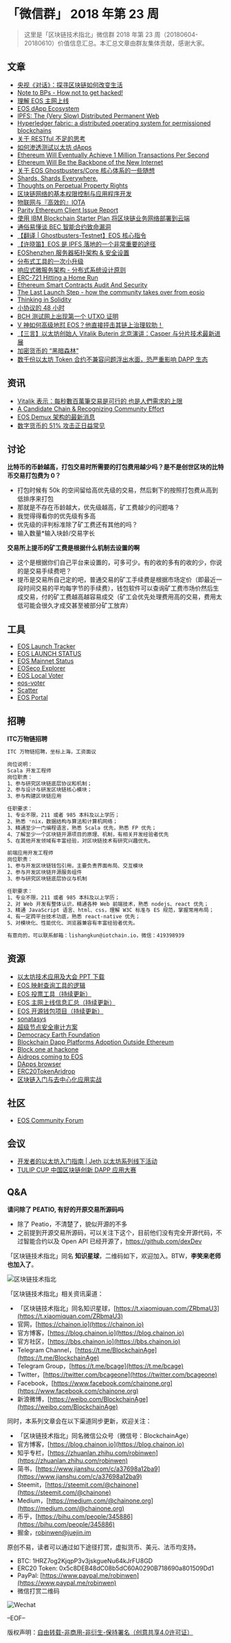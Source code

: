 # 「微信群」 2018 年第 23 周

> 这里是「区块链技术指北」微信群 2018 年第 23 周（20180604-20180610）价值信息汇总。本汇总文章由群友集体贡献，感谢大家。

## 文章

* [央视《对话》：探寻区块链如何改变生活](https://bbs.chainon.io/d/545-cctv-2)
* [Note to BPs - How not to get hacked!](https://bbs.chainon.io/d/547-note-to-bps-how-not-to-get-hacked)
* [理解 EOS 主网上线](https://bbs.chainon.io/d/549-eos)
* [EOS dApp Ecosystem](https://bbs.chainon.io/d/551-eos-dapp-ecosystem)
* [IPFS: The (Very Slow) Distributed Permanent Web](https://bbs.chainon.io/d/553-ipfs-the-very-slow-distributed-permanent-web)
* [Hyperledger fabric: a distributed operating system for permissioned blockchains](https://bbs.chainon.io/d/554-hyperledger-fabric-a-distributed-operating-system-for-permissioned-blockchains)
* [关于 RESTful 不足的思考](https://bbs.chainon.io/d/559-restful)
* [如何渗透测试以太坊 dApps](https://bbs.chainon.io/d/560-dapps)
* [Ethereum Will Eventually Achieve 1 Million Transactions Per Second](https://bbs.chainon.io/d/562-ethereum-will-eventually-achieve-1-million-transactions-per-second)
* [Ethereum Will Be the Backbone of the New Internet](https://bbs.chainon.io/d/563-ethereum-will-be-the-backbone-of-the-new-internet)
* [关于 EOS Ghostbusters/Core 核心体系的一些随想](https://bbs.chainon.io/d/564-eos-ghostbusters-core)
* [Shards, Shards Everywhere.](https://bbs.chainon.io/d/565-shards-shards-everywhere)
* [Thoughts on Perpetual Property Rights](https://bbs.chainon.io/d/566-thoughts-on-perpetual-property-rights)
* [区块链网络的基本权限控制与应用程序开发](https://bbs.chainon.io/d/567-hyperledger-fabric)
* [物联网与『高效的』IOTA](https://bbs.chainon.io/d/573-iota)
* [Parity Ethereum Client Issue Report](https://bbs.chainon.io/d/574-parity-ethereum-client-issue-report)
* [使用 IBM Blockchain Starter Plan 将区块链业务网络部署到云端](https://bbs.chainon.io/d/575-ibm-blockchain-starter-plan)
* [通俗易懂谈 BEC 智能合约致命漏洞](https://bbs.chainon.io/d/576-bec)
* [【翻译 | Ghostbusters-Testnet】EOS 核心指令](https://bbs.chainon.io/d/578-ghostbusters-testnet-eos)
* [【许晓笛】EOS 是 IPFS 落地的一个非常重要的途径](https://bbs.chainon.io/d/579-eos-ipfs)
* [EOShenzhen 服务器拓扑架构 & 安全设置](https://bbs.chainon.io/d/580-eoshenzhen)
* [分布式工具的一次小升级](https://bbs.chainon.io/d/590-distributed-redis-tool)
* [响应式微服务架构 - 分布式系统设计原则](https://bbs.chainon.io/d/591-microservice)
* [ERC-721 Hitting a Home Run](https://bbs.chainon.io/d/592-erc-721-hitting-a-home-run)
* [Ethereum Smart Contracts Audit And Security](https://bbs.chainon.io/d/593-ethereum-smart-contracts-audit-and-security)
* [The Last Launch Step - how the community takes over from eosio](https://bbs.chainon.io/d/594-the-last-launch-step-how-the-community-takes-over-from-eosio)
* [Thinking in Solidity](https://bbs.chainon.io/d/595-thinking-in-solidity)
* [小协议的 48 小时](https://bbs.chainon.io/d/597-48)
* [BCH 测试网上出现第一个 UTXO 证明](https://mp.weixin.qq.com/s/sTUzC53r1vRopVn2kOA4tQ)
* [V 神如何高级地怼 EOS？他直接抨击其链上治理软肋！](https://mp.weixin.qq.com/s/1mmVo3AlZia0VdhFVhzYEw)
* [【三言】以太坊创始人 Vitalik Buterin 北京演讲：Casper 与分片技术最新进展](http://sanyanblockchain.com/archives/28220)
* [加密货币的 “黑暗森林”](https://mp.weixin.qq.com/s/uBH62HOwnUgTQLJQBJwlKg)
* [数千份以太坊 Token 合约不兼容问题浮出水面，恐严重影响 DAPP 生态](https://mp.weixin.qq.com/s/1MB-t_yZYsJDTPRazD1zAA)

## 资讯

* [Vitalik 表示：每秒數百萬筆交易是可行的 也是人們需求的上限](https://bbs.chainon.io/d/550-vitalik)
* [A Candidate Chain & Recognizing Community Effort](https://bbs.chainon.io/d/552-a-candidate-chain-recognizing-community-effort)
* [EOS Demux 架构的最新消息](https://bbs.chainon.io/d/598-eos-demux)
* [数字货币的 51% 攻击正日益常见](https://bbs.chainon.io/d/599-51)

## 讨论

**比特币的币龄越高，打包交易时所需要的打包费用越少吗？是不是创世区块的比特币交易打包费为 0？**

* 打包时候有 50k 的空间留给高优先级的交易，然后剩下的按照打包费从高到低排序来打包
* 那就是不存在币龄越大，优先级越高，矿工费越少的问题咯？
* 我觉得得看你的优先级有多高
* 优先级的评判标准除了矿工费还有其他的吗？
* 输入数量*输入块龄/交易字长

**交易所上提币的矿工费是根据什么机制去设置的啊**

* 这个是根据你们自己平台来设置的，可多可少。有的收的多有的收的少，你说的是交易手续费吧？
* 提币是交易所自己定的吧，普通交易的矿工手续费是根据市场定价（即最近一段时间交易的平均每字节的手续费），钱包软件可以查询矿工费市场价然后生成交易，付的矿工费越高越容易成交（矿工会优先处理费用高的交易，费用太低可能会很久才成交甚至被部分矿工放弃）

## 工具

* [EOS Launch Tracker](https://bbs.chainon.io/d/546-eos-launch-tracker)
* [EOS LAUNCH STATUS](https://bbs.chainon.io/d/561-eos-launch-status)
* [EOS Mainnet Status](https://bbs.chainon.io/d/568-eos-mainnet-status)
* [EOSeco Explorer](https://bbs.chainon.io/d/571-eoseco-explorer)
* [EOS Local Voter](https://bbs.chainon.io/d/581-eos-local-voter)
* [eos-voter](https://bbs.chainon.io/d/582-eos-voter)
* [Scatter](https://bbs.chainon.io/d/586-scatter)
* [EOS Portal](https://bbs.chainon.io/d/596-eos-portal)

## 招聘

**ITC万物链招聘**

``` bash
ITC 万物链招聘，坐标上海，工资面议

岗位说明：
Scala 开发工程师
岗位职责：
1、参与研究区块链底层协议和机制；
2、参与设计与研发区块链核心模块；
3、参与构建区块链应用

任职要求：
1、专业不限，211 或者 985 本科及以上学历；
2、熟悉 *nix，数据结构与算法和计算机网络；
3、精通至少一门编程语言，熟悉 Scala 优先，熟悉 FP 优先；
4、了解至少一个区块链开源项目的原理、机制，有相关开发经验者优先
5、在其他开发领域有丰富经验，对区块链技术有研究兴趣优先。

前端应用开发工程师
岗位职责：
1、参与开发区块链钱包引用，主要负责界面布局、交互模块
2、参与开发区块链开源服务组件
3、参与研究区块链底层协议与机制

任职要求：
1、专业不限，211 或者 985 本科及以上学历；
2、对 Web 开发有整体认识，精通各种 Web 前端技术，熟悉 nodejs、react 优先；
3、精通 JavaScript 语言、html、css，理解 W3C 标准与 ES 规范，掌握常用布局；
4、有一定跨平台技术功底，熟悉 react-native 优先；
5、对模块化、性能优化、浏览器兼容有丰富经验者优先。

有意向的，可以联系邮箱：lishangkun@iotchain.io，微信：419398939
```

## 资源

* [以太坊技术应用及大会 PPT 下载](https://bbs.chainon.io/d/544-ethereum-ppt)
* [EOS 映射查询工具的逻辑](https://bbs.chainon.io/d/555-eos)
* [EOS 投票工具（持续更新）](https://bbs.chainon.io/d/556-eos)
* [EOS 主网上线信息汇总（持续更新）](https://bbs.chainon.io/d/557-eos)
* [EOS 开源钱包项目（持续更新）](https://bbs.chainon.io/d/558-eos)
* [sonatasys](https://bbs.chainon.io/d/569-sonatasys)
* [超级节点安全审计方案](https://bbs.chainon.io/d/570-audit)
* [Democracy Earth Foundation](https://bbs.chainon.io/d/572-democracy-earth-foundation)
* [Blockchain Dapp Platforms Adoption Outside Ethereum](https://bbs.chainon.io/d/577-blockchain-dapp-platforms-adoption-outside-ethereum)
* [Block.one at hackone](https://bbs.chainon.io/d/583-block-one-at-hackone)
* [Aidrops coming to EOS](https://bbs.chainon.io/d/584-aidrops-coming-to-eos)
* [DApps browser](https://bbs.chainon.io/d/587-dapps-browser)
* [ERC20TokenAridrop](https://bbs.chainon.io/d/588-erc20tokenaridrop)
* [区块链入门与去中心化应用实战](https://coding.m.imooc.com/classindex.html?cid=214)

## 社区

* [EOS Community Forum](https://bbs.chainon.io/d/585-eos-community-forum)

## 会议

* [开发者的以太坊入门指南 | Jeth 以太坊系列线下活动](https://bbs.chainon.io/d/548-jeth)
* [TULIP CUP 中国区块链创新 DAPP 应用大赛](http://www.huodongxing.com/event/4442931634300?td=8032961741050)

## Q&A

**请问除了 PEATIO,  有好的开原交易所源码吗**

* 除了 Peatio，不清楚了，貌似开源的不多
* 之前提到开源交易所源码，可以关注下这个，目前他们没有完全开源代码，不过智能合约以及 Open API 已经开源了，https://github.com/dexDev

「区块链技术指北」同名 **知识星球**，二维码如下，欢迎加入。BTW，**李笑来老师也加入了**。

![区块链技术指北](https://i.imgur.com/RBmpxTL.png)

「区块链技术指北」相关资讯渠道：

* 「区块链技术指北」同名知识星球，[https://t.xiaomiquan.com/ZRbmaU3](https://t.xiaomiquan.com/ZRbmaU3)
* 官网，[https://chainon.io](https://chainon.io)
* 官方博客，[https://blog.chainon.io](https://blog.chainon.io)
* 官方社区，[https://bbs.chainon.io](https://bbs.chainon.io)
* Telegram Channel，[https://t.me/BlockchainAge](https://t.me/BlockchainAge)
* Telegram Group，[https://t.me/bcage](https://t.me/bcage)
* Twitter，[https://twitter.com/bcageone](https://twitter.com/bcageone)
* Facebook，[https://www.facebook.com/chainone.org](https://www.facebook.com/chainone.org)
* 新浪微博，[https://weibo.com/BlockchainAge](https://weibo.com/BlockchainAge)

同时，本系列文章会在以下渠道同步更新，欢迎关注：

* 「区块链技术指北」同名微信公众号（微信号：BlockchainAge）
* 官方博客，[https://blog.chainon.io](https://blog.chainon.io)
* 知乎专栏，[https://zhuanlan.zhihu.com/robinwen](https://zhuanlan.zhihu.com/robinwen)
* 简书，[https://www.jianshu.com/c/a37698a12ba9](https://www.jianshu.com/c/a37698a12ba9)
* Steemit，[https://steemit.com/@chainone](https://steemit.com/@chainone)
* Medium，[https://medium.com/@chainone.org](https://medium.com/@chainone.org)
* 币乎，[https://bihu.com/people/345886](https://bihu.com/people/345886)
* 掘金，[robinwen@juejin.im](https://juejin.im/user/5673ccae60b2260ee435f89a/posts)

原创不易，读者可以通过如下途径打赏，虚拟货币、美元、法币均支持。

* BTC: 1HRZ7og2KjqpP3v3jskgueNu64kJrFU8GD
* ERC20 Token: 0x5c8DEB48dC08b5dC60A0290B718690a801509Dd1
* PayPal: [https://www.paypal.me/robinwen](https://www.paypal.me/robinwen)
* 微信打赏二维码

![Wechat](https://i.imgur.com/hKyy9lI.jpg)

–EOF–

版权声明：[自由转载-非商用-非衍生-保持署名（创意共享4.0许可证）](http://creativecommons.org/licenses/by-nc-nd/4.0/deed.zh)
